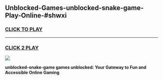 
## Unblocked-Games-unblocked-snake-game-Play-Online-#shwxi
<h3>
<a href="https://premium.freeplayer.one?title=unblocked-snake-game&ref=27F">CLICK TO PLAY</a></h3>
<hr>

<h3>
<a href="https://premium.freeplayer.one?title=unblocked-snake-game&ref=27F">CLICK 2 PLAY</a>
  
</h3>

<a href="https://premium.freeplayer.one?title=unblocked-snake-game&ref=27F"><img src="https://clearcache.store/games.png"></a>


**unblocked-snake-game games unblocked: Your Gateway to Fun and Accessible Online Gaming**
